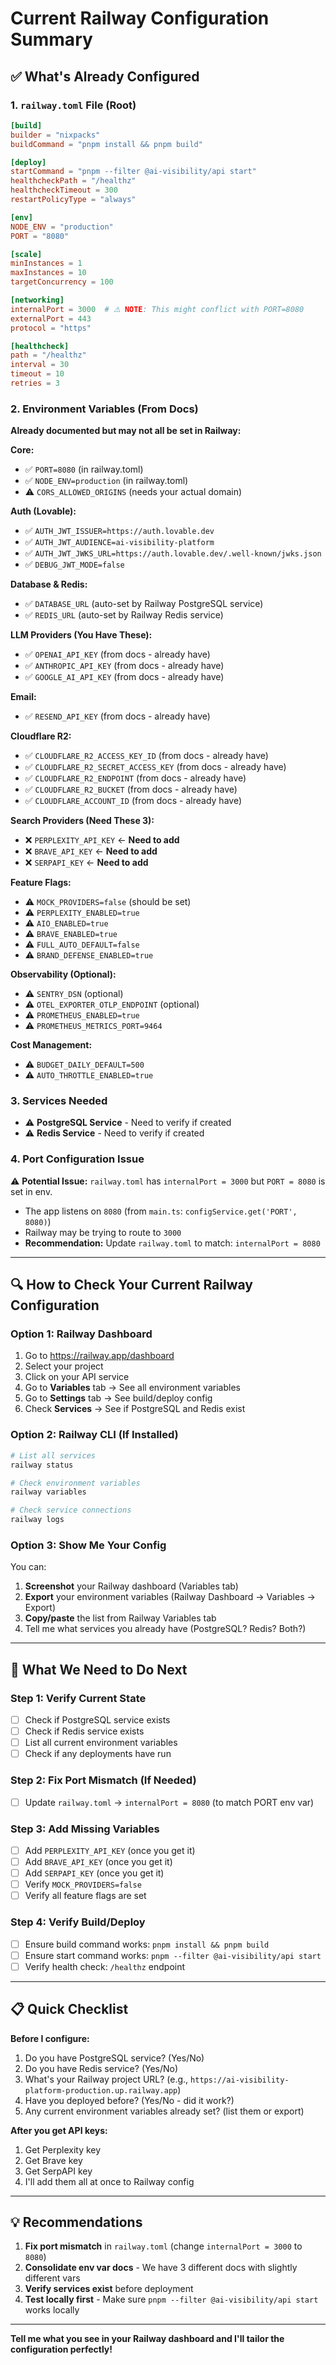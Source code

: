 # Current Railway Configuration Summary

## ✅ What's Already Configured

### 1. `railway.toml` File (Root)
```toml
[build]
builder = "nixpacks"
buildCommand = "pnpm install && pnpm build"

[deploy]
startCommand = "pnpm --filter @ai-visibility/api start"
healthcheckPath = "/healthz"
healthcheckTimeout = 300
restartPolicyType = "always"

[env]
NODE_ENV = "production"
PORT = "8080"

[scale]
minInstances = 1
maxInstances = 10
targetConcurrency = 100

[networking]
internalPort = 3000  # ⚠️ NOTE: This might conflict with PORT=8080
externalPort = 443
protocol = "https"

[healthcheck]
path = "/healthz"
interval = 30
timeout = 10
retries = 3
```

### 2. Environment Variables (From Docs)
**Already documented but may not all be set in Railway:**

**Core:**
- ✅ `PORT=8080` (in railway.toml)
- ✅ `NODE_ENV=production` (in railway.toml)
- ⚠️ `CORS_ALLOWED_ORIGINS` (needs your actual domain)

**Auth (Lovable):**
- ✅ `AUTH_JWT_ISSUER=https://auth.lovable.dev`
- ✅ `AUTH_JWT_AUDIENCE=ai-visibility-platform`
- ✅ `AUTH_JWT_JWKS_URL=https://auth.lovable.dev/.well-known/jwks.json`
- ✅ `DEBUG_JWT_MODE=false`

**Database & Redis:**
- ✅ `DATABASE_URL` (auto-set by Railway PostgreSQL service)
- ✅ `REDIS_URL` (auto-set by Railway Redis service)

**LLM Providers (You Have These):**
- ✅ `OPENAI_API_KEY` (from docs - already have)
- ✅ `ANTHROPIC_API_KEY` (from docs - already have)
- ✅ `GOOGLE_AI_API_KEY` (from docs - already have)

**Email:**
- ✅ `RESEND_API_KEY` (from docs - already have)

**Cloudflare R2:**
- ✅ `CLOUDFLARE_R2_ACCESS_KEY_ID` (from docs - already have)
- ✅ `CLOUDFLARE_R2_SECRET_ACCESS_KEY` (from docs - already have)
- ✅ `CLOUDFLARE_R2_ENDPOINT` (from docs - already have)
- ✅ `CLOUDFLARE_R2_BUCKET` (from docs - already have)
- ✅ `CLOUDFLARE_ACCOUNT_ID` (from docs - already have)

**Search Providers (Need These 3):**
- ❌ `PERPLEXITY_API_KEY` ← **Need to add**
- ❌ `BRAVE_API_KEY` ← **Need to add**
- ❌ `SERPAPI_KEY` ← **Need to add**

**Feature Flags:**
- ⚠️ `MOCK_PROVIDERS=false` (should be set)
- ⚠️ `PERPLEXITY_ENABLED=true`
- ⚠️ `AIO_ENABLED=true`
- ⚠️ `BRAVE_ENABLED=true`
- ⚠️ `FULL_AUTO_DEFAULT=false`
- ⚠️ `BRAND_DEFENSE_ENABLED=true`

**Observability (Optional):**
- ⚠️ `SENTRY_DSN` (optional)
- ⚠️ `OTEL_EXPORTER_OTLP_ENDPOINT` (optional)
- ⚠️ `PROMETHEUS_ENABLED=true`
- ⚠️ `PROMETHEUS_METRICS_PORT=9464`

**Cost Management:**
- ⚠️ `BUDGET_DAILY_DEFAULT=500`
- ⚠️ `AUTO_THROTTLE_ENABLED=true`

### 3. Services Needed
- ⚠️ **PostgreSQL Service** - Need to verify if created
- ⚠️ **Redis Service** - Need to verify if created

### 4. Port Configuration Issue
⚠️ **Potential Issue:** `railway.toml` has `internalPort = 3000` but `PORT = 8080` is set in env.
- The app listens on `8080` (from `main.ts`: `configService.get('PORT', 8080)`)
- Railway may be trying to route to `3000`
- **Recommendation:** Update `railway.toml` to match: `internalPort = 8080`

---

## 🔍 How to Check Your Current Railway Configuration

### Option 1: Railway Dashboard
1. Go to https://railway.app/dashboard
2. Select your project
3. Click on your API service
4. Go to **Variables** tab → See all environment variables
5. Go to **Settings** tab → See build/deploy config
6. Check **Services** → See if PostgreSQL and Redis exist

### Option 2: Railway CLI (If Installed)
```bash
# List all services
railway status

# Check environment variables
railway variables

# Check service connections
railway logs
```

### Option 3: Show Me Your Config
You can:
1. **Screenshot** your Railway dashboard (Variables tab)
2. **Export** your environment variables (Railway Dashboard → Variables → Export)
3. **Copy/paste** the list from Railway Variables tab
4. Tell me what services you already have (PostgreSQL? Redis? Both?)

---

## 🎯 What We Need to Do Next

### Step 1: Verify Current State
- [ ] Check if PostgreSQL service exists
- [ ] Check if Redis service exists
- [ ] List all current environment variables
- [ ] Check if any deployments have run

### Step 2: Fix Port Mismatch (If Needed)
- [ ] Update `railway.toml` → `internalPort = 8080` (to match PORT env var)

### Step 3: Add Missing Variables
- [ ] Add `PERPLEXITY_API_KEY` (once you get it)
- [ ] Add `BRAVE_API_KEY` (once you get it)
- [ ] Add `SERPAPI_KEY` (once you get it)
- [ ] Verify `MOCK_PROVIDERS=false`
- [ ] Verify all feature flags are set

### Step 4: Verify Build/Deploy
- [ ] Ensure build command works: `pnpm install && pnpm build`
- [ ] Ensure start command works: `pnpm --filter @ai-visibility/api start`
- [ ] Verify health check: `/healthz` endpoint

---

## 📋 Quick Checklist

**Before I configure:**
1. Do you have PostgreSQL service? (Yes/No)
2. Do you have Redis service? (Yes/No)
3. What's your Railway project URL? (e.g., `https://ai-visibility-platform-production.up.railway.app`)
4. Have you deployed before? (Yes/No - did it work?)
5. Any current environment variables already set? (list them or export)

**After you get API keys:**
1. Get Perplexity key
2. Get Brave key
3. Get SerpAPI key
4. I'll add them all at once to Railway config

---

## 💡 Recommendations

1. **Fix port mismatch** in `railway.toml` (change `internalPort = 3000` to `8080`)
2. **Consolidate env var docs** - We have 3 different docs with slightly different vars
3. **Verify services exist** before deployment
4. **Test locally first** - Make sure `pnpm --filter @ai-visibility/api start` works locally

---

**Tell me what you see in your Railway dashboard and I'll tailor the configuration perfectly!**

